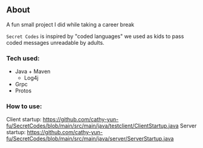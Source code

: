 ## About 
A fun small project I did while taking a career break

`Secret Codes` is inspired by "coded languages" we used as kids to pass coded messages unreadable by adults.

### Tech used:
* Java + Maven
  * Log4j
* Grpc
* Protos

### How to use:
Client startup: https://github.com/cathy-yun-fu/SecretCodes/blob/main/src/main/java/testclient/ClientStartup.java
Server startup: https://github.com/cathy-yun-fu/SecretCodes/blob/main/src/main/java/server/ServerStartup.java
